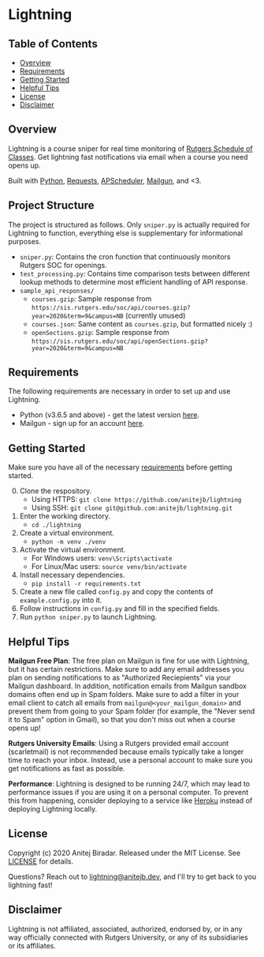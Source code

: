 # Lightning

## Table of Contents
- [Overview](#overview)
- [Requirements](#requirements)
- [Getting Started](#getting-started)
- [Helpful Tips](#helpful-tips)
- [License](#license)
- [Disclaimer](#disclaimer)

## Overview
Lightning is a course sniper for real time monitoring of [Rutgers Schedule of Classes](https://sis.rutgers.edu/soc/). Get lightning fast notifications via email when a course you need opens up.

Built with [Python](https://www.python.org/), [Requests](https://requests.readthedocs.io/), [APScheduler](https://apscheduler.readthedocs.io/), [Mailgun](https://www.mailgun.com/), and <3.

## Project Structure
The project is structured as follows. Only `sniper.py` is actually required for Lightning to function, everything else is supplementary for informational purposes.

- `sniper.py`: Contains the cron function that continuously monitors Rutgers SOC for openings.
- `test_processing.py`: Contains time comparison tests between different lookup methods to determine most efficient handling of API response.
- `sample_api_responses/`
    - `courses.gzip`: Sample response from `https://sis.rutgers.edu/soc/api/courses.gzip?year=2020&term=9&campus=NB` (currently unused)
    - `courses.json`: Same content as `courses.gzip`, but formatted nicely :)
    - `openSections.gzip`: Sample response from `https://sis.rutgers.edu/soc/api/openSections.gzip?year=2020&term=9&campus=NB`

## Requirements
The following requirements are necessary in order to set up and use Lightning.

- Python (v3.6.5 and above) - get the latest version [here](https://www.python.org/downloads/).
- Mailgun - sign up for an account [here](https://mailgun.com/).

## Getting Started
Make sure you have all of the necessary [requirements](#requirements) before getting started.

0. Clone the respository.
    - Using HTTPS: `git clone https://github.com/anitejb/lightning`
    - Using SSH: `git clone git@github.com:anitejb/lightning.git`
0. Enter the working directory.
    - `cd ./lightning`
0. Create a virtual environment.
    - `python -m venv ./venv`
0. Activate the virtual environment.
    - For Windows users: `venv\Scripts\activate`
    - For Linux/Mac users: `source venv/bin/activate`
0. Install necessary dependencies.
    - `pip install -r requirements.txt`
0. Create a new file called `config.py` and copy the contents of `example.config.py` into it.
0. Follow instructions in `config.py` and fill in the specified fields.
0. Run `python sniper.py` to launch Lightning.

## Helpful Tips

**Mailgun Free Plan**: The free plan on Mailgun is fine for use with Lightning, but it has certain restrictions. Make sure to add any email addresses you plan on sending notifications to as "Authorized Reciepients" via your Mailgun dashboard. In addition, notification emails from Mailgun sandbox domains often end up in Spam folders. Make sure to add a filter in your email client to catch all emails from `mailgun@<your_mailgun_domain>` and prevent them from going to your Spam folder (for example, the "Never send it to Spam" option in Gmail), so that you don't miss out when a course opens up!

**Rutgers University Emails**: Using a Rutgers provided email account (scarletmail) is not recommended because emails typically take a longer time to reach your inbox. Instead, use a personal account to make sure you get notifications as fast as possible.

**Performance**: Lightning is designed to be running 24/7, which may lead to performance issues if you are using it on a personal computer. To prevent this from happening, consider deploying to a service like [Heroku](https://heroku.com/) instead of deploying Lightning locally.

## License
Copyright (c) 2020 Anitej Biradar. Released under the MIT License. See
[LICENSE](LICENSE) for details.

Questions? Reach out to [lightning@anitejb.dev](mailto:lightning@anitejb.dev), and I'll try to get back to you lightning fast!

## Disclaimer
Lightning is not affiliated, associated, authorized, endorsed by, or in any way officially connected with Rutgers University, or any of its subsidiaries or its affiliates.
